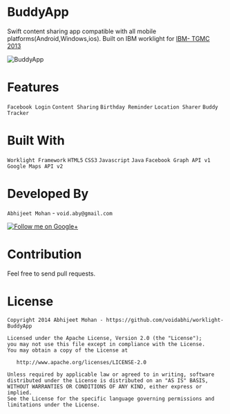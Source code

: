 BuddyApp
==================

Swift content sharing app compatible with all mobile platforms(Android,Windows,ios). Built on IBM worklight for [IBM- TGMC 2013](http://www.ibmtgmc.com)

![BuddyApp](https://github.com/voidabhi/worklight-BuddyApp/blob/screenshot/screenshot.jpg)

Features
==========================
`Facebook Login`
`Content Sharing`
`Birthday Reminder`
`Location Sharer`
`Buddy Tracker`

Built With
==========================

`Worklight Framework`
`HTML5`
`CSS3`
`Javascript`
`Java`
`Facebook Graph API v1`
`Google Maps API v2`

Developed By
=============

`Abhijeet Mohan` - `void.aby@gmail.com`

<a href="https://plus.google.com/104070882148677917719/about">
  <img alt="Follow me on Google+"
       src="http://data.pkmmte.com/temp/social_google_plus_logo.png" />
</a>

Contribution
============
Feel free to send pull requests.

License
=======

```
Copyright 2014 Abhijeet Mohan - https://github.com/voidabhi/worklight-BuddyApp

Licensed under the Apache License, Version 2.0 (the "License");
you may not use this file except in compliance with the License.
You may obtain a copy of the License at

   http://www.apache.org/licenses/LICENSE-2.0

Unless required by applicable law or agreed to in writing, software
distributed under the License is distributed on an "AS IS" BASIS,
WITHOUT WARRANTIES OR CONDITIONS OF ANY KIND, either express or implied.
See the License for the specific language governing permissions and
limitations under the License.
```
